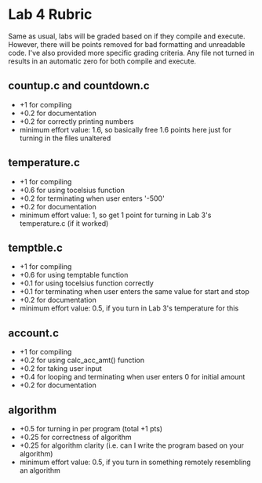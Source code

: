Lab 4 Rubric
============

Same as usual, labs will be graded based on if they compile and execute. However, there will be 
points removed for bad formatting and unreadable code. I've also provided more specific grading
criteria. Any file not turned in results in an automatic zero for both compile and execute.

countup.c and countdown.c
-------------------------
 * +1 for compiling
 * +0.2 for documentation
 * +0.2 for correctly printing numbers
 * minimum effort value: 1.6, so basically free 1.6 points here just for turning in the files
 unaltered

temperature.c
-------------
 * +1 for compiling
 * +0.6 for using tocelsius function
 * +0.2 for terminating when user enters '-500'
 * +0.2 for documentation
 * minimum effort value: 1, so get 1 point for turning in Lab 3's temperature.c (if it worked)

temptble.c
----------
 * +1 for compiling
 * +0.6 for using temptable function
 * +0.1 for using tocelsius function correctly
 * +0.1 for terminating when user enters the same value for start and stop
 * +0.2 for documentation
 * minimum effort value: 0.5, if you turn in Lab 3's temperature for this

account.c
---------
 * +1 for compiling
 * +0.2 for using calc\_acc\_amt() function
 * +0.2 for taking user input
 * +0.4 for looping and terminating when user enters 0 for initial amount
 * +0.2 for documentation
 
algorithm
---------
 * +0.5 for turning in per program (total +1 pts)
 * +0.25 for correctness of algorithm
 * +0.25 for algorithm clarity (i.e. can I write the program based on your algorithm)
 * minimum effort value: 0.5, if you turn in something remotely resembling an algorithm
